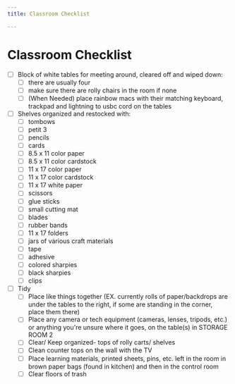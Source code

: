 ```yaml
---
title: Classroom Checklist

---
```


# Classroom Checklist
- [ ] Block of white tables for meeting around, cleared off and wiped down:
    - [ ] there are usually four
    - [ ] make sure there are rolly chairs in the room if none
    - [ ] (When Needed) place rainbow macs with their matching keyboard, trackpad and lightning to usbc cord on the tables
- [ ] Shelves organized and restocked with: 
    - [ ] tombows
    - [ ] petit 3
    - [ ] pencils
    - [ ] cards
    - [ ] 8.5 x 11 color paper
    - [ ] 8.5 x 11 color cardstock
    - [ ] 11 x 17 color paper
    - [ ] 11 x 17 color cardstock
    - [ ] 11 x 17 white paper 
    - [ ] scissors 
    - [ ] glue sticks
    - [ ] small cutting mat
    - [ ] blades
    - [ ] rubber bands
    - [ ] 11 x 17 folders
    - [ ] jars of various craft materials 
    - [ ] tape
    - [ ] adhesive
    - [ ] colored sharpies
    - [ ] black sharpies
    - [ ] clips
- [ ] Tidy
    - [ ] Place like things together 
(EX. currently rolls of paper/backdrops are under the tables to the right, if some are standing in the corner, place them there) 
    - [ ] Place any camera or tech equipment (cameras, lenses, tripods, etc.) or anything you're unsure where it goes, on the table(s) in STORAGE ROOM 2
    - [ ] Clear/ Keep organized- tops of rolly carts/ shelves
    - [ ] Clean counter tops on the wall with the TV
    - [ ] Place learning materials, printed sheets, pins, etc. left in the room in brown paper bags (found in kitchen) and then in the control room 
  - [ ] Clear floors of trash 